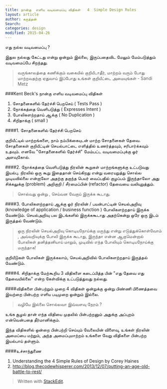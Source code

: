 ```yaml
---
title: நான்கு  எளிய வடிவமைப்பு விதிகள்   4  Simple Design Rules
layout: article 
author: கருத்தன்
Search:  
categories: design
modified: 2015-04-26
---
```

எது நல்ல வடிவமைப்பு ?

இதுல நல்லது கேட்டது என்று ஒன்றும் இல்லை,  இருப்பதைவிட
மேலும் மேம்படுத்தும் வடிவமைப்பே சிறந்தது.

>வருங்காலத்தை கணிக்கும் வகையில் குறியீடாதீர்,  மாற்றம் வரும் போது மாற்றவதற்கு ஏதுவாய் இப்போது உங்கள் குறியீட்டை அமையுங்கள் -   Sandi Metz 

###Kent Beck's  நான்கு  எளிய வடிவமைப்பு விதிகள்

1. சோதனைகளில் தேர்ச்சி பெறசெய் ( Tests Pass )
2. நோக்கத்தை வெளிபடுத்து ( Expresses Intent )
3. போலிகளற்றதாய் ஆக்கு ( No Duplication )
4. சிறிதாக்கு ( small ) 

####1. சோதனைகளில் தேர்ச்சி பெறசெய்

குறியீட்டில் மாற்றங்களை, நாம்  நம்பிக்கையுடன் மாற்ற சோதனைகள் தேவை.  சோதனைகள் குறியீட்டின் செயல்பாட்டை எளித்தில் உணர்த்தவும், சரிபார்க்கவும்  உதவும்.
எனவே "சோதனைகளில் தேர்ச்சி" மேம்பட்ட வடிவமைப்புக்கு ஓர் அளவுகோல்.

####2. நோக்கத்தை வெளிபடுத்து
நிரலின் கூறுகள் மாற்றங்களுக்கு உட்படுவது இயல்பு.  நிரலில் ஒரு கூறு இதைதான் செய்கிறது என்று வரையறுத்து சொல்ல முடியவில்லை என்றாலோ அதற்கு தகுந்த பெயர் வைப்பதில் குழப்பம்  இருந்தாலோ அது சிக்கலுக்கு (problem) அறிகுறி / சீரமைப்பின் (refactor) தேவையை வலியுறுத்தும்.

>சொல்வது ஒன்று , செய்வன  வேறாய் இருக்க கூடாது.

####3. போலிகளற்றதாய் ஆக்கு
ஓர் நிரலின்  / பயன்பாட்டின் செயல்அறிவு (knowledge of application / business function )  போலிகளற்றதாய் இருக்க வேண்டும்.  செயல்அறிவு பல இடங்களில் இருக்ககூடாது அதற்கென்று ஒரே ஒரு இடம் இருத்தல் வேண்டும்.

>ஒரு நிரலின் செயல்அறிவு கொடியநோய்க்கு மருந்து என்று எடுத்துக்கொள்வோம் , அவ்வறிவுக்கு  போலி இருக்க கூடாது, இருந்தா என்ன ஆகுமென்றால் போலிகள் தனித்தனியாய் மாறும், முடிவில் எந்த போலியும் கொடியநோய்க்கு மருந்தாக!

குறியீடுகள் போலிகள் இருக்கலாம், செயல்அறிவில் போலிகளற்றதாய் இருத்தல் வேண்டும்.

####4. சிறிதாக்கு
மேற்கூறிய 3 விதிகளை கடைப்பித்த பின்   "எது தேவை எது தேவையில்லை" என்ற கேள்விக்கு உட்படுத்துவது நல்லது. 

####விதிகளை பின்பற்றும் முறை
4 விதிகள் ஒன்றுக்கு ஒன்று பிண்ணி பிணைத்தவை இவற்றை பின்பற்ற 
எளிய  படிமுறை ஒன்றும் இல்லை.

>வழியே இல்லை சொல்லவா இவ்வளவு நேரம் ?

உங்க சூழல் தான் எந்த விதியை முதலில் பின்பற்றனும் அதுக்கு அப்புறம் என்வென்பதை தீர்மானிக்கும்.   

இந்த விதிகளில் ஒன்றை பின்பற்றி செய்யும் வேலையின் விளைவு, உங்கள் நிரலின் அமைப்பை மற்றும், அந்த அமைப்புமாற்றம் உங்களை வேறு விதிகளை பின்பற்ற இயல்பாய் தள்ளும்.

####உச்சாந்துணை
1. Understanding the 4 Simple Rules of Design by Corey Haines
2. http://blog.thecodewhisperer.com/2013/12/07/putting-an-age-old-battle-to-rest/

> Written with [StackEdit](https://stackedit.io/).